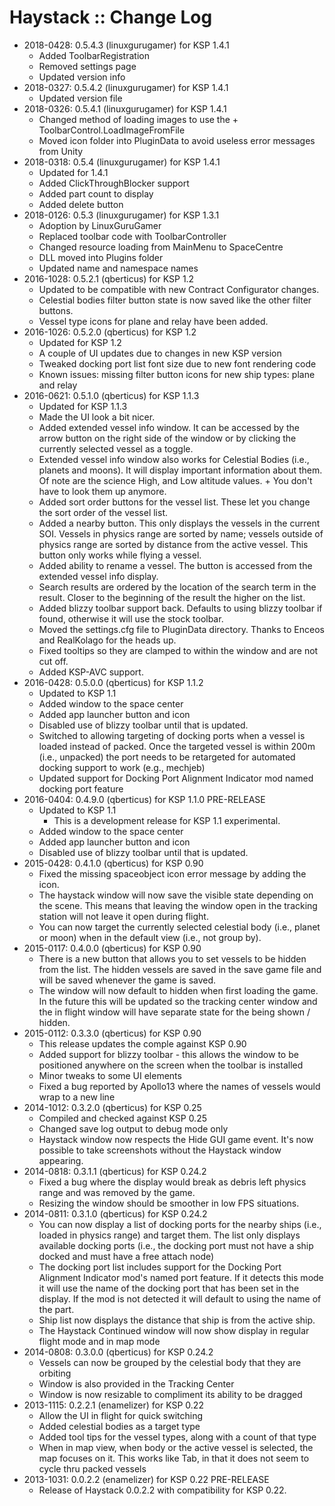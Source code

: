 # Haystack :: Change Log

* 2018-0428: 0.5.4.3 (linuxgurugamer) for KSP 1.4.1
	+ Added ToolbarRegistration
	+ Removed settings page
	+ Updated version info
* 2018-0327: 0.5.4.2 (linuxgurugamer) for KSP 1.4.1
	+ Updated version file 
* 2018-0326: 0.5.4.1 (linuxgurugamer) for KSP 1.4.1
	+ Changed method of loading images to use the 	+ ToolbarControl.LoadImageFromFile
	+ Moved icon folder into PluginData to avoid useless error messages from Unity
* 2018-0318: 0.5.4 (linuxgurugamer) for KSP 1.4.1
	+ Updated for 1.4.1
	+ Added ClickThroughBlocker support
	+ Added part count to display
	+ Added delete button
* 2018-0126: 0.5.3 (linuxgurugamer) for KSP 1.3.1
	+ Adoption by LinuxGuruGamer
	+ Replaced toolbar code with ToolbarController
	+ Changed resource loading from MainMenu to SpaceCentre
	+ DLL moved into Plugins folder
	+ Updated name and namespace names
* 2016-1028: 0.5.2.1 (qberticus) for KSP 1.2
	+ Updated to be compatible with new Contract Configurator changes.
	+ Celestial bodies filter button state is now saved like the other filter buttons.
	+ Vessel type icons for plane and relay have been added.
* 2016-1026: 0.5.2.0 (qberticus) for KSP 1.2
	+ Updated for KSP 1.2
	+ A couple of UI updates due to changes in new KSP version
	+ Tweaked docking port list font size due to new font rendering code
	+ Known issues: missing filter button icons for new ship types: plane and relay
* 2016-0621: 0.5.1.0 (qberticus) for KSP 1.1.3
	+ Updated for KSP 1.1.3
	+ Made the UI look a bit nicer.
	+ Added extended vessel info window. It can be accessed by the arrow button on the right side of the window or by clicking the currently selected vessel as a toggle.
	+ Extended vessel info window also works for Celestial Bodies (i.e., planets and moons). It will display important information about them. Of note are the science High, and Low altitude values. 	+ You don't have to look them up anymore.
	+ Added sort order buttons for the vessel list. These let you change the sort order of the vessel list.
	+ Added a nearby button. This only displays the vessels in the current SOI. Vessels in physics range are sorted by name; vessels outside of physics range are sorted by distance from the active vessel. This button only works while flying a vessel.
	+ Added ability to rename a vessel. The button is accessed from the extended vessel info display.
	+ Search results are ordered by the location of the search term in the result. Closer to the beginning of the result the higher on the list.
	+ Added blizzy toolbar support back. Defaults to using blizzy toolbar if found, otherwise it will use the stock toolbar.
	+ Moved the settings.cfg file to PluginData directory. Thanks to Enceos and RealKolago for the heads up.
	+ Fixed tooltips so they are clamped to within the window and are not cut off.
	+ Added KSP-AVC support.
* 2016-0428: 0.5.0.0 (qberticus) for KSP 1.1.2
	+ Updated to KSP 1.1
	+ Added window to the space center
	+ Added app launcher button and icon
	+ Disabled use of blizzy toolbar until that is updated.
	+ Switched to allowing targeting of docking ports when a vessel is loaded instead of packed. Once the targeted vessel is within 200m (i.e., unpacked) the port needs to be retargeted for automated docking support to work (e.g., mechjeb)
	+ Updated support for Docking Port Alignment Indicator mod named docking port feature
* 2016-0404: 0.4.9.0 (qberticus) for KSP 1.1.0 PRE-RELEASE
	+ Updated to KSP 1.1
		+ This is a development release for KSP 1.1 experimental.
	+ Added window to the space center
	+ Added app launcher button and icon
	+ Disabled use of blizzy toolbar until that is updated.
* 2015-0428: 0.4.1.0 (qberticus) for KSP 0.90
	+ Fixed the missing spaceobject icon error message by adding the icon.
	+ The haystack window will now save the visible state depending on the scene. This means that leaving the window open in the tracking station will not leave it open during flight.
	+ You can now target the currently selected celestial body (i.e., planet or moon) when in the default view (i.e., not group by).
* 2015-0117: 0.4.0.0 (qberticus) for KSP 0.90
	+ There is a new button that allows you to set vessels to be hidden from the list. The hidden vessels are saved in the save game file and will be saved whenever the game is saved.
	+ The window will now default to hidden when first loading the game. In the future this will be updated so the tracking center window and the in flight window will have separate state for the being shown / hidden.
* 2015-0112: 0.3.3.0 (qberticus) for KSP 0.90
	+ This release updates the comple against KSP 0.90
	+ Added support for blizzy toolbar - this allows the window to be positioned anywhere on the screen when the toolbar is installed
	+ Minor tweaks to some UI elements
	+ Fixed a bug reported by Apollo13 where the names of vessels would wrap to a new line
* 2014-1012: 0.3.2.0 (qberticus) for KSP 0.25
	+ Compiled and checked against KSP 0.25
	+ Changed save log output to debug mode only
	+ Haystack window now respects the Hide GUI game event. It's now possible to take screenshots without the Haystack window appearing. 
* 2014-0818: 0.3.1.1 (qberticus) for KSP 0.24.2
	+ Fixed a bug where the display would break as debris left physics range and was removed by the game.
	+ Resizing the window should be smoother in low FPS situations.
* 2014-0811: 0.3.1.0 (qberticus) for KSP 0.24.2
	+ You can now display a list of docking ports for the nearby ships (i.e., loaded in physics range) and target them. The list only displays available docking ports (i.e., the docking port must not have a ship docked and must have a free attach node)
	+ The docking port list includes support for the Docking Port Alignment Indicator mod's named port feature. If it detects this mode it will use the name of the docking port that has been set in the display. If the mod is not detected it will default to using the name of the part.
	+ Ship list now displays the distance that ship is from the active ship.
	+ The Haystack Continued window will now show display in regular flight mode and in map mode
* 2014-0808: 0.3.0.0 (qberticus) for KSP 0.24.2
	+ Vessels can now be grouped by the celestial body that they are orbiting
	+ Window is also provided in the Tracking Center
	+ Window is now resizable to compliment its ability to be dragged
* 2013-1115: 0.2.2.1 (enamelizer) for KSP 0.22
	+ Allow the UI in flight for quick switching
	+ Added celestial bodies as a target type
	+ Added tool tips for the vessel types, along with a count of that type
	+ When in map view, when body or the active vessel is selected, the map focuses on it. This works like Tab, in that it does not seem to cycle thru packed vessels
* 2013-1031: 0.0.2.2 (enamelizer) for KSP 0.22 PRE-RELEASE
	+ Release of Haystack 0.0.2.2 with compatibility for KSP 0.22.
 
